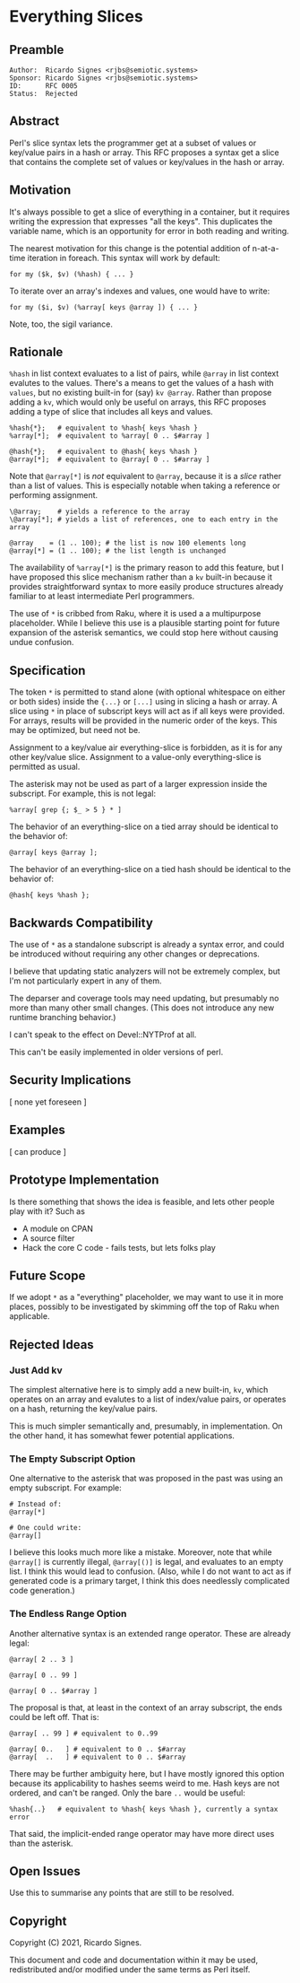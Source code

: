 # Everything Slices

## Preamble

    Author:  Ricardo Signes <rjbs@semiotic.systems>
    Sponsor: Ricardo Signes <rjbs@semiotic.systems>
    ID:      RFC 0005
    Status:  Rejected

## Abstract

Perl's slice syntax lets the programmer get at a subset of values or key/value
pairs in a hash or array.  This RFC proposes a syntax get a slice that contains
the complete set of values or key/values in the hash or array.

## Motivation

It's always possible to get a slice of everything in a container, but it
requires writing the expression that expresses "all the keys".  This duplicates
the variable name, which is an opportunity for error in both reading and
writing.

The nearest motivation for this change is the potential addition of n-at-a-time
iteration in foreach.  This syntax will work by default:

    for my ($k, $v) (%hash) { ... }

To iterate over an array's indexes and values, one would have to write:

    for my ($i, $v) (%array[ keys @array ]) { ... }

Note, too, the sigil variance.

## Rationale

`%hash` in list context evaluates to a list of pairs, while `@array` in list
context evalutes to the values.  There's a means to get the values of a hash
with `values`, but no existing built-in for (say) `kv @array`.  Rather than
propose adding a `kv`, which would only be useful on arrays, this RFC proposes
adding a type of slice that includes all keys and values.

    %hash{*};   # equivalent to %hash{ keys %hash }
    %array[*];  # equivalent to %array[ 0 .. $#array ]

    @hash{*};   # equivalent to @hash{ keys %hash }
    @array[*];  # equivalent to @array[ 0 .. $#array ]

Note that `@array[*]` is *not* equivalent to `@array`, because it is a *slice*
rather than a list of values.  This is especially notable when taking a
reference or performing assignment.

    \@array;    # yields a reference to the array
    \@array[*]; # yields a list of references, one to each entry in the array

    @array    = (1 .. 100); # the list is now 100 elements long
    @array[*] = (1 .. 100); # the list length is unchanged

The availability of `%array[*]` is the primary reason to add this feature, but
I have proposed this slice mechanism rather than a `kv` built-in because it
provides straightforward syntax to more easily produce structures already
familiar to at least intermediate Perl programmers.

The use of `*` is cribbed from Raku, where it is used a a multipurpose
placeholder.  While I believe this use is a plausible starting point for future
expansion of the asterisk semantics, we could stop here without causing undue
confusion.

## Specification

The token `*` is permitted to stand alone (with optional whitespace on either
or both sides) inside the `{...}` or `[...]` using in slicing a hash or array.
A slice using `*` in place of subscript keys will act as if all keys were
provided.  For arrays, results will be provided in the numeric order of the
keys.  This may be optimized, but need not be.

Assignment to a key/value air everything-slice is forbidden, as it is for any
other key/value slice.  Assignment to a value-only everything-slice is
permitted as usual.

The asterisk may not be used as part of a larger expression inside the
subscript.  For example, this is not legal:

    %array[ grep {; $_ > 5 } * ]

The behavior of an everything-slice on a tied array should be identical to the
behavior of:

    @array[ keys @array ];

The behavior of an everything-slice on a tied hash should be identical to the
behavior of:

    @hash{ keys %hash };

## Backwards Compatibility

The use of `*` as a standalone subscript is already a syntax error, and could
be introduced without requiring any other changes or deprecations.

I believe that updating static analyzers will not be extremely complex, but I'm
not particularly expert in any of them.

The deparser and coverage tools may need updating, but presumably no more than
many other small changes.  (This does not introduce any new runtime branching
behavior.)

I can't speak to the effect on Devel::NYTProf at all.

This can't be easily implemented in older versions of perl.

## Security Implications

[ none yet foreseen ]

## Examples

[ can produce ]

## Prototype Implementation

Is there something that shows the idea is feasible, and lets other people
play with it? Such as

* A module on CPAN
* A source filter
* Hack the core C code - fails tests, but lets folks play

## Future Scope

If we adopt `*` as a "everything" placeholder, we may want to use it in more
places, possibly to be investigated by skimming off the top of Raku when
applicable.

## Rejected Ideas

### Just Add kv

The simplest alternative here is to simply add a new built-in, `kv`, which
operates on an array and evalutes to a list of index/value pairs, or operates
on a hash, returning the key/value pairs.

This is much simpler semantically and, presumably, in implementation.  On the
other hand, it has somewhat fewer potential applications.

### The Empty Subscript Option

One alternative to the asterisk that was proposed in the past was using an
empty subscript.  For example:

    # Instead of:
    @array[*]

    # One could write:
    @array[]

I believe this looks much more like a mistake.  Moreover, note that while
`@array[]` is currently illegal, `@array[()]` is legal, and evaluates to an
empty list.  I think this would lead to confusion.  (Also, while I do not want
to act as if generated code is a primary target, I think this does needlessly
complicated code generation.)

### The Endless Range Option

Another alternative syntax is an extended range operator.  These are already
legal:

    @array[ 2 .. 3 ]

    @array[ 0 .. 99 ]

    @array[ 0 .. $#array ]

The proposal is that, at least in the context of an array subscript, the ends
could be left off.  That is:

    @array[ .. 99 ] # equivalent to 0..99

    @array[ 0..   ] # equivalent to 0 .. $#array
    @array[  ..   ] # equivalent to 0 .. $#array

There may be further ambiguity here, but I have mostly ignored this option
because its applicability to hashes seems weird to me.  Hash keys are not
ordered, and can't be ranged.  Only the bare `..` would be useful:

    %hash{..}   # equivalent to %hash{ keys %hash }, currently a syntax error

That said, the implicit-ended range operator may have more direct uses than the
asterisk.

## Open Issues

Use this to summarise any points that are still to be resolved.

## Copyright

Copyright (C) 2021, Ricardo Signes.

This document and code and documentation within it may be used, redistributed
and/or modified under the same terms as Perl itself.
